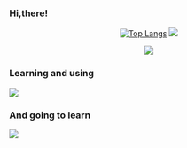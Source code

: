  ### Hi,there!
<!--
![Anurag's GitHub stats](https://github-readme-stats.vercel.app/api?username=ljyunxin&count_private=true&show_icons=true&theme=react) 
-->  

</div>  
<div align="center">  

[![Top Langs](https://github-readme-stats.vercel.app/api/top-langs/?username=ljyunxin&layout=compact&theme=react&count_private=true)](https://github.com/anuraghazra/github-readme-stats)
![](http://github-profile-summary-cards.vercel.app/api/cards/stats?username=ljyunxin&count_private=true&theme=react)

![](http://github-profile-summary-cards.vercel.app/api/cards/profile-details?username=LJyunxin&theme=react)
</div>  

### Learning and using
<div><p align="">
  <img src="https://skillicons.dev/icons?i=git,html,css,js,go,docker,mysql&theme=dark" />
</p></div>  


### And going to learn
<div><p align="">
  <img src="https://skillicons.dev/icons?i=java,python,cpp,nginx,wordpress,react,redis,kubernetes&theme=dark"/>
</p></div>  




